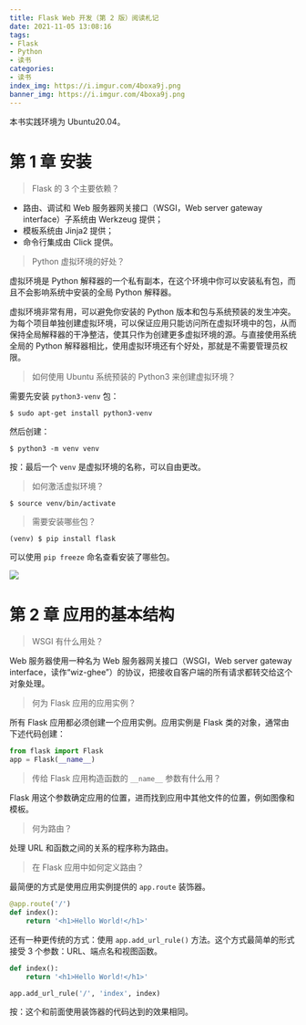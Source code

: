 ```yaml
---
title: Flask Web 开发（第 2 版）阅读札记
date: 2021-11-05 13:08:16
tags:
- Flask
- Python
- 读书
categories:
- 读书
index_img: https://i.imgur.com/4boxa9j.png
banner_img: https://i.imgur.com/4boxa9j.png
---
```


本书实践环境为 Ubuntu20.04。

# 第 1 章 安装

> Flask 的 3 个主要依赖？

- 路由、调试和 Web 服务器网关接口（WSGI，Web server gateway interface）子系统由 Werkzeug 提供；
- 模板系统由 Jinja2 提供；
- 命令行集成由 Click 提供。

> Python 虚拟环境的好处？

虚拟环境是 Python 解释器的一个私有副本，在这个环境中你可以安装私有包，而且不会影响系统中安装的全局 Python 解释器。

虚拟环境非常有用，可以避免你安装的 Python 版本和包与系统预装的发生冲突。为每个项目单独创建虚拟环境，可以保证应用只能访问所在虚拟环境中的包，从而保持全局解释器的干净整洁，使其只作为创建更多虚拟环境的源。与直接使用系统全局的 Python 解释器相比，使用虚拟环境还有个好处，那就是不需要管理员权限。

> 如何使用 Ubuntu 系统预装的 Python3 来创建虚拟环境？

需要先安装 `python3-venv` 包：

```shell
$ sudo apt-get install python3-venv
```

然后创建：

```shell
$ python3 -m venv venv
```

按：最后一个 `venv` 是虚拟环境的名称，可以自由更改。

> 如何激活虚拟环境？

```shell
$ source venv/bin/activate
```

> 需要安装哪些包？

```shell
(venv) $ pip install flask
```

可以使用 `pip freeze` 命名查看安装了哪些包。

![](https://i.imgur.com/MPWSETu.png)

# 第 2 章 应用的基本结构

> WSGI 有什么用处？

Web 服务器使用一种名为 Web 服务器网关接口（WSGI，Web server gateway interface，读作“wiz-ghee”）的协议，把接收自客户端的所有请求都转交给这个对象处理。

> 何为 Flask 应用的应用实例？

所有 Flask 应用都必须创建一个应用实例。应用实例是 Flask 类的对象，通常由下述代码创建：

```py
from flask import Flask
app = Flask(__name__)
```

> 传给 Flask 应用构造函数的 `__name__` 参数有什么用？

Flask 用这个参数确定应用的位置，进而找到应用中其他文件的位置，例如图像和模板。

> 何为路由？

处理 URL 和函数之间的关系的程序称为路由。

> 在 Flask 应用中如何定义路由？

最简便的方式是使用应用实例提供的 `app.route` 装饰器。

```py
@app.route('/')
def index():
    return '<h1>Hello World!</h1>'
```

还有一种更传统的方式：使用 `app.add_url_rule()` 方法。这个方式最简单的形式接受 3 个参数：URL、端点名和视图函数。

```py
def index():
    return '<h1>Hello World!</h1>'

app.add_url_rule('/', 'index', index)
```

按：这个和前面使用装饰器的代码达到的效果相同。

